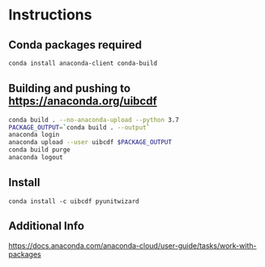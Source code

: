 # Instructions

## Conda packages required

```bash
conda install anaconda-client conda-build
```

## Building and pushing to https://anaconda.org/uibcdf

```bash
conda build . --no-anaconda-upload --python 3.7
PACKAGE_OUTPUT=`conda build . --output`
anaconda login
anaconda upload --user uibcdf $PACKAGE_OUTPUT
conda build purge
anaconda logout
```
## Install

```
conda install -c uibcdf pyunitwizard
```

## Additional Info
https://docs.anaconda.com/anaconda-cloud/user-guide/tasks/work-with-packages
